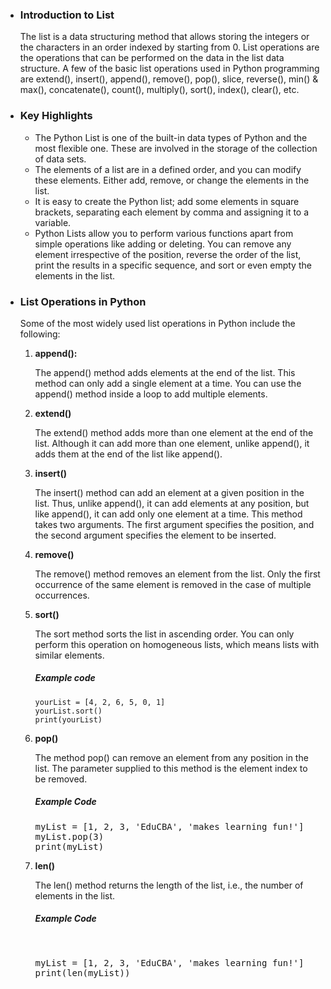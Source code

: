 <ul>
<li> <h3><b> Introduction to List </b> </h3> </li>

<p>The list is a data structuring method that allows storing the integers or the characters in an order indexed by starting from 0. List operations are the operations that can be performed on the data in the list data structure. A few of the basic list operations used in Python programming are extend(), insert(), append(), remove(), pop(), slice, reverse(), min() & max(), concatenate(), count(), multiply(), sort(), index(), clear(), etc.</p>

<li><h3> <b> Key Highlights</b></h3></li>

<ul>
<li>The Python List is one of the built-in data types of Python and the most flexible one. These are involved in the storage of the collection of data sets.</li>
<li>The elements of a list are in a defined order, and you can modify these elements. Either add, remove, or change the elements in the list.</li>
<li>It is easy to create the Python list; add some elements in square brackets, separating each element by comma and assigning it to a variable.</li>
<li>Python Lists allow you to perform various functions apart from simple operations like adding or deleting. You can remove any element irrespective of the position, reverse the order of the list, print the results in a specific sequence, and sort or even empty the elements in the list.</li>
</ul>

<li><h3><b>List Operations in Python</b></h3></li>
Some of the most widely used list operations in Python include the following:

<ol>
<li> <Strong> append(): </strong>
<p>The append() method adds elements at the end of the list. This method can only add a single element at a time. You can use the append() method inside a loop to add multiple elements.<p></li>

<li><Strong>extend()</Strong> <p>
The extend() method adds more than one element at the end of the list. Although it can add more than one element, unlike append(), it adds them at the end of the list like append().</p></li>

<li>
<Strong>insert()</Strong>

<p> 
The insert() method can add an element at a given position in the list. Thus, unlike append(), it can add elements at any position, but like append(), it can add only one element at a time. This method takes two arguments. The first argument specifies the position, and the second argument specifies the element to be inserted.
</p>
</li>

<li>
<Strong>
 remove()
</Strong>

<p>
The remove() method removes an element from the list. Only the first occurrence of the same element is removed in the case of multiple occurrences.
</p>

</li>

<li>
<Strong>
sort()
</Strong>

<p>
The sort method sorts the list in ascending order. You can only perform this operation on homogeneous lists, which means lists with similar elements.
</p>
<h5>
<b>Example code</b>
</h5>

```
yourList = [4, 2, 6, 5, 0, 1]
yourList.sort()
print(yourList)
```

</li>
<li>
<Strong>
pop()
</Strong>

<p>
The method pop() can remove an element from any position in the list. The parameter supplied to this method is the element index to be removed.
</p>
<h5><b>Example Code</b></h5>
<pre>
myList = [1, 2, 3, 'EduCBA', 'makes learning fun!']
myList.pop(3)
print(myList)
</pre>

</li>
<li>
<Strong>
len()
</Strong>

<p>
The len() method returns the length of the list, i.e., the number of elements in the list.
</p>

<h5><b>Example Code</b></h5></br>
<pre>
myList = [1, 2, 3, 'EduCBA', 'makes learning fun!']
print(len(myList))
</pre>
</li>
</ol>
</ul>
